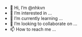 - 👋 Hi, I’m @nhkvn
- 👀 I’m interested in ...
- 🌱 I’m currently learning ...
- 💞️ I’m looking to collaborate on ...
- 📫 How to reach me ...

<!---
nhkvn/nhkvn is a ✨ special ✨ repository because its `README.md` (this file) appears on your GitHub profile.
You can click the Preview link to take a look at your changes.
--->
